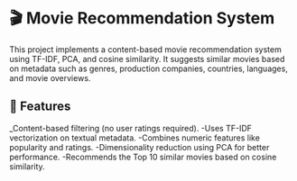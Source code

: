 # 🎬 Movie Recommendation System
This project implements a content-based movie recommendation system using TF-IDF, PCA, and cosine similarity. It suggests similar movies based on metadata such as genres, production companies, countries, languages, and movie overviews.
## 📌 Features
_Content-based filtering (no user ratings required).
-Uses TF-IDF vectorization on textual metadata.
-Combines numeric features like popularity and ratings.
-Dimensionality reduction using PCA for better performance.
-Recommends the Top 10 similar movies based on cosine similarity.
